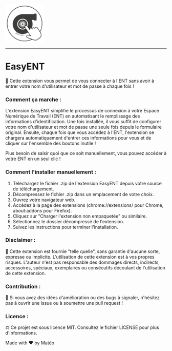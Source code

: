 <img src="icons/ENTAutoConnect.png" height="120px">

---

# EasyENT

🔐 Cette extension vous permet de vous connecter à l'ENT sans avoir à entrer votre nom d'utilisateur et mot de passe à chaque fois !

### Comment ça marche :

L'extension EasyENT simplifie le processus de connexion à votre Espace Numérique de Travail (ENT) en automatisant le remplissage des informations d'identification. Une fois installée, il vous suffit de configurer votre nom d'utilisateur et mot de passe une seule fois depuis le formulaire original. Ensuite, chaque fois que vous accédez à l'ENT, l'extension se chargera automatiquement d'entrer ces informations pour vous et de cliquer sur l'ensemble des boutons inutile !

Plus besoin de saisir quoi que ce soit manuellement, vous pouvez accéder à votre ENT en un seul clic !

### Comment l'installer manuellement :

1. Téléchargez le fichier .zip de l'extension EasyENT depuis votre source de téléchargement.
2. Décompressez le fichier .zip dans un emplacement de votre choix.
3. Ouvrez votre navigateur web.
4. Accédez à la page des extensions (chrome://extensions/ pour Chrome, about:addons pour Firefox).
5. Cliquez sur "Charger l'extension non empaquetée" ou similaire.
6. Sélectionnez le dossier décompressé de l'extension.
7. Suivez les instructions pour terminer l'installation.

### Disclaimer :

🚨 Cette extension est fournie "telle quelle", sans garantie d'aucune sorte, expresse ou implicite. L'utilisation de cette extension est à vos propres risques. L'auteur n'est pas responsable des dommages directs, indirects, accessoires, spéciaux, exemplaires ou consécutifs découlant de l'utilisation de cette extension.

### Contribution :

🌟 Si vous avez des idées d'amélioration ou des bugs à signaler, n'hésitez pas à ouvrir une issue ou à soumettre une pull request !

### Licence :

⚖️ Ce projet est sous licence MIT. Consultez le fichier LICENSE pour plus d'informations.


Made with ❤️ by Matéo

